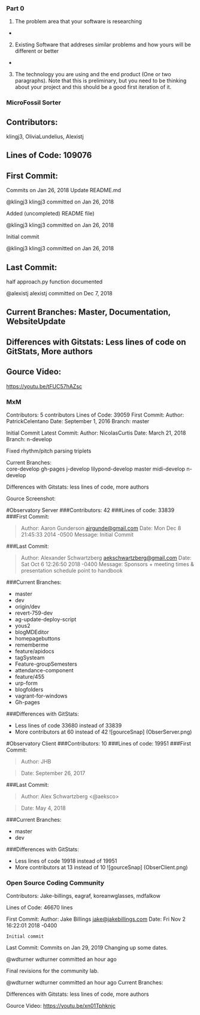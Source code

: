 ### Part 0

1. The problem area that your software is researching
- 
2. Existing Software that addreses similar problems and how yours will be different or better
- 
3. The technology you are using and the end product (One or two paragraphs). Note that this is preliminary, but you need to be thinking about your project and this should be a good first iteration of it.






### MicroFossil Sorter
## Contributors: 
klingj3, OliviaLundelius, Alexistj
## Lines of Code: 109076
## First Commit: 
Commits on Jan 26, 2018
Update README.md

@klingj3
klingj3 committed on Jan 26, 2018
  
Added (uncompleted) README file)

@klingj3
klingj3 committed on Jan 26, 2018
 
Initial commit

@klingj3
klingj3 committed on Jan 26, 2018


## Last Commit: 
half approach.py function documented

@alexistj 
alexistj committed on Dec 7, 2018

## Current Branches: Master, Documentation, WebsiteUpdate
 
## Differences with Gitstats: Less lines of code on GitStats, More authors


## Gource Video: 
https://youtu.be/tFUC57hAZsc



### MxM
Contributors: 5 contributors
Lines of Code: 39059
First Commit: 
Author: PatrickCelentano
Date: September 1, 2016
Branch: master

Initial Commit
Latest Commit: 
Author: NicolasCurtis
Date: March 21, 2018
Branch: n-develop

Fixed rhythm/pitch parsing triplets

Current Branches:  
core-develop
gh-pages
j-develop
lilypond-develop
master
midi-develop
n-develop

Differences with Gitstats: less lines of code, more authors

Gource Screenshot:


#Observatory Server
###Contributors: 42
###Lines of code: 33839
###First Commit:

> Author: Aaron Gunderson <airgunde@gmail.com>
> Date:   Mon Dec 8 21:45:33 2014 -0500
> Message: Initial Commit

###Last Commit:
> Author: Alexander Schwartzberg <aekschwartzberg@gmail.com>
> Date:   Sat Oct 6 12:26:50 2018 -0400
> Message: Sponsors + meeting times & presentation schedule point to handbook

###Current Branches:
- master
- dev
- origin/dev
- revert-759-dev
- ag-update-deploy-script
- yous2
- blogMDEditor
- homepagebuttons
- rememberme
- feature/apidocs
- tagSysteam
- Feature-groupSemesters
- attendance-component
- feature/455
- urp-form
- blogfolders
- vagrant-for-windows
- Gh-pages


###Differences with GitStats:
- Less lines of code 33680 instead of 33839
- More contributors at 60 instead of 42
![gourceSnap] (ObserServer.png)


#Observatory Client
###Contributors: 10
###Lines of code: 19951
###First Commit:
> Author: JHB

>Date: September 26, 2017

###Last Commit:
> Author: Alex Schwartzberg <@aeksco>

> Date: May 4, 2018

###Current Branches:
- master
- dev

###Differences with GitStats:
- Less lines of code 19918 instead of 19951
- More contributors at 13 instead of 10
![gourceSnap] (ObserClient.png)






### Open Source Coding Community

Contributors: Jake-billings, eagraf, koreanwglasses, mdfalkow

Lines of Code: 46670 lines

First Commit:
Author: Jake Billings <jake@jakebillings.com>
Date:   Fri Nov 2 16:22:01 2018 -0400

    Initial commit

Last Commit:
Commits on Jan 29, 2019
Changing up some dates.

@wdturner
wdturner committed an hour ago
 
Final revisions for the community lab.

@wdturner
wdturner committed an hour ago
Current Branches:

Differences with Gitstats: less lines of code, more authors

Gource Video: https://youtu.be/xn01Tphknjc
